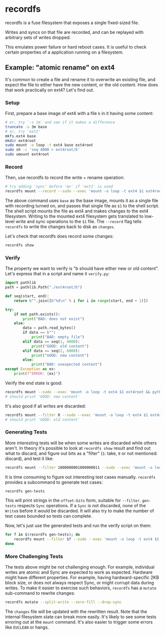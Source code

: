 recordfs
========

recordfs is a fuse filesystem that exposes a single fixed-sized file.

Writes and syncs on that file are recorded, and can be replayed with arbitrary
sets of writes dropped.

This emulates power failure or hard reboot cases. It is useful to check certain
properties of a application running on a filesystem.


Example: "atomic rename" on ext4
--------------------------------

It's common to create a file and rename it to overwrite an existing file, and
expect the file to either have the new content, or the old content. How does
that work practically on ext4? Let's find out.

### Setup

First, prepare a base image of ext4 with a file `b` in it having some content:

```bash
# or, try `-s 1m` and see if it makes a difference
truncate -s 3m base
# or, try 'ext2'
mkfs.ext4 base
mkdir ext4root
sudo mount -o loop -t ext4 base ext4root
sudo sh -c 'seq 4000 > ext4root/b'
sudo umount ext4root
```

### Record

Then, use recordfs to record the write + rename operation:

```bash
# try adding 'sync' before 'mv' if 'ext2' is used
recordfs mount --record --sudo --exec 'mount -o loop -t ext4 $1 ext4root; seq 2 6000 > ext4root/a; mv ext4root/{a,b}; umount ext4root'
```

The above command uses `base` as the base image, mounts it as a single file with
recording turned on, and passes that single file as `$1` to the shell script. The
shell script mounts the file as ext4 and makes changes to the ext4 filesystem.
Writing to the mounted ext4 filesystem gets translated to low-level write and
sync operations to the `$1` file. The `--record` flag tells `recordfs` to write
the changes back to disk as `changes`.

Let's check that recordfs does record some changes:

```bash
recordfs show
```

### Verify

The property we want to verify is "b should have either new or old content".
Let's express that in a script and name it `verify.py`:

```python
import pathlib
path = pathlib.Path("./ext4root/b")

def seq(start, end):
    return b"".join([b"%d\n" % i for i in range(start, end + 1)])

try:
    if not path.exists():
        print("BAD: does not exist")
    else:
        data = path.read_bytes()
        if data == b"":
            print("BAD: empty file")
        elif data == seq(1, 4000):
            print("GOOD: old content")
        elif data == seq(2, 6000):
            print("GOOD: new content")
        else:
            print("BAD: unexpected content")
except Exception as ex:
    print(f"ERROR: {ex}")
```

Verify the end state is good:

```bash
recordfs mount --sudo --exec 'mount -o loop -t ext4 $1 ext4root && python3 verify.py; umount ext4root'
# should print 'GOOD: new content'
```

It's also good if all writes are discarded:

```bash
recordfs mount --filter 0 --sudo --exec 'mount -o loop -t ext4 $1 ext4root && python3 verify.py; umount ext4root'
# should print 'GOOD: old content'
```

### Generating Tests

More interesting tests will be when some writes are discarded while others
aren't.  In theory it's possible to look at `recordfs show` result and find out
what to discard, and figure out bits as a "filter" (`1`: take, `0` or not
mentioned: discard), and test it like:

```bash
recordfs mount --filter 1000000001000000011 --sudo --exec 'mount -o loop -t ext4 $1 ext4root && python3 verify.py; umount ext4root'
```

It is time consuming to figure out interesting test cases manually.
`recordfs` provides a subcommand to generate test cases:

```bash
recordfs gen-tests
```

This will print strings in the `offset:bits` form, suitable for `--filter`.
`gen-tests` respects `Sync` operations. If a `Sync` is not discarded, none of
the `Write`s before it would be discarded. It will also try to make the number
of test cases bounded so tests can complete.

Now, let's just use the generated tests and run the verify script on them:

```bash
for f in $(recordfs gen-tests); do
    recordfs mount --filter $f --sudo --exec 'mount -o loop -t ext4 $1 ext4root && python3 verify.py; umount ext4root'
done
```

### More Challenging Tests

The tests above might be not challenging enough. For example, individual writes
are atomic and Sync are expected to work as expected. Hardware might have
different properties. For example, having hardward-specific 2KB block size,
or does not always respect Sync, or might corrupt data during writes.
To make it easier to exercise such behaviors, `recordfs` has a `mutate`
sub-command to rewrite changes:

```bash
recordfs mutate --split-write --zero-fill --drop-sync
```

The `changes` file will be updated with the rewritten result.  Note that the
internal filesystem state can break more easily. It's likely to see some tests
erroring out at the `mount` command. It's also easier to trigger some errors
like `EUCLEAN` or hangs.

